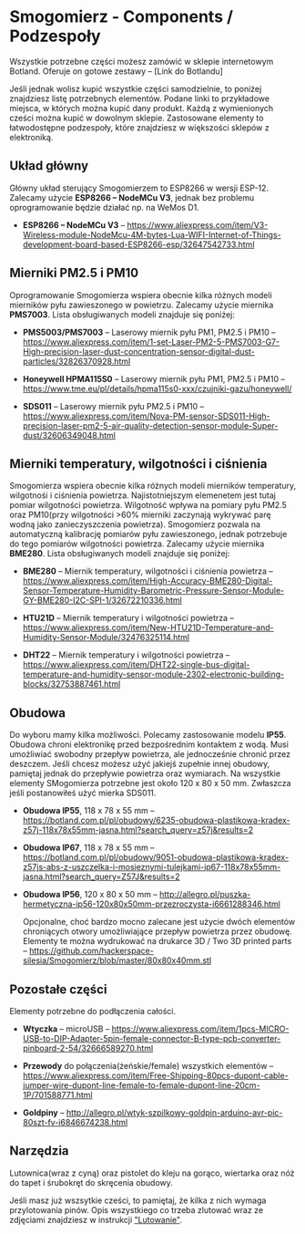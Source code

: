 # Smogomierz - Components / Podzespoły

Wszystkie potrzebne części możesz zamówić w sklepie internetowym Botland. Oferuje on gotowe zestawy – [Link do Botlandu]

Jeśli jednak wolisz kupić wszystkie części samodzielnie, to poniżej znajdziesz listę potrzebnych elementów. Podane linki to przykładowe miejsca, w których można kupić dany produkt. Każdą z wymienionych cześci można kupić w dowolnym sklepie. Zastosowane elementy to łatwodostępne podzespoły, które znajdziesz w większości sklepów z elektroniką. 

## Układ główny
Główny układ sterujący Smogomierzem to ESP8266 w wersji ESP-12. Zalecamy użycie **ESP8266 – NodeMCu V3**, jednak bez problemu oprogramowanie będzie działać np. na WeMos D1.

+ **ESP8266 – NodeMCu V3** – https://www.aliexpress.com/item/V3-Wireless-module-NodeMcu-4M-bytes-Lua-WIFI-Internet-of-Things-development-board-based-ESP8266-esp/32647542733.html

## Mierniki PM2.5 i PM10

Oprogramowanie Smogomierza wspiera obecnie kilka różnych modeli mierników pyłu zawieszonego w powietrzu. Zalecamy użycie miernika **PMS7003**. Lista obsługiwanych modeli znajduje się poniżej:

+ **PMS5003/PMS7003** – Laserowy miernik pyłu PM1, PM2.5 i PM10 – https://www.aliexpress.com/item/1-set-Laser-PM2-5-PMS7003-G7-High-precision-laser-dust-concentration-sensor-digital-dust-particles/32826370928.html 

+ **Honeywell HPMA115S0** – Laserowy miernik pyłu PM1, PM2.5 i PM10 – https://www.tme.eu/pl/details/hpma115s0-xxx/czujniki-gazu/honeywell/

+ **SDS011** – Laserowy miernik pyłu PM2.5 i PM10 – https://www.aliexpress.com/item/Nova-PM-sensor-SDS011-High-precision-laser-pm2-5-air-quality-detection-sensor-module-Super-dust/32606349048.html

## Mierniki temperatury, wilgotności i ciśnienia

Smogomierza wspiera obecnie kilka różnych modeli mierników temperatury, wilgotnośi i ciśnienia powietrza. Najistotniejszym elemenetem jest tutaj pomiar wilgotności powietrza. Wilgotność wpływa na pomiary pyłu PM2.5 oraz PM10(przy wilgotności >60% mierniki zaczynają wykrywać parę wodną jako zanieczyszczenia powietrza). Smogomierz pozwala na automatyczną kalibrację pomiarów pyłu zawieszonego, jednak potrzebuje do tego pomiarów wilgotności powietrza. Zalecamy użycie miernika **BME280**. Lista obsługiwanych modeli znajduje się poniżej:

+ **BME280** – Miernik temperatury, wilgotności i ciśnienia powietrza – https://www.aliexpress.com/item/High-Accuracy-BME280-Digital-Sensor-Temperature-Humidity-Barometric-Pressure-Sensor-Module-GY-BME280-I2C-SPI-1/32672210336.html 

+ **HTU21D** – Miernik temperatury i wilgotności powietrza – https://www.aliexpress.com/item/New-HTU21D-Temperature-and-Humidity-Sensor-Module/32476325114.html

+ **DHT22** – Miernik temperatury i wilgotności powietrza – https://www.aliexpress.com/item/DHT22-single-bus-digital-temperature-and-humidity-sensor-module-2302-electronic-building-blocks/32753887461.html

## Obudowa

Do wyboru mamy kilka możliwości. Polecamy zastosowanie modelu **IP55**. Obudowa chroni elektronikę przed bezpośrednim kontaktem z wodą. Musi umożliwiać swobodny przepływ powietrza, ale jednocześnie chronić przez deszczem. Jeśli chcesz możesz użyć jakiejś zupełnie innej obudowy, pamiętaj jednak do przepływie powietrza oraz wymiarach. Na wszystkie elementy SMogomierza potrzebne jest około 120 x 80 x 50 mm. Zwłaszcza jeśli postanowiłeś użyć mierka SDS011. 

+ **Obudowa IP55**, 118 x 78 x 55 mm – https://botland.com.pl/pl/obudowy/6235-obudowa-plastikowa-kradex-z57j-118x78x55mm-jasna.html?search_query=z57j&results=2

+ **Obudowa IP67**, 118 x 78 x 55 mm – https://botland.com.pl/pl/obudowy/9051-obudowa-plastikowa-kradex-z57js-abs-z-uszczelka-i-mosieznymi-tulejkami-ip67-118x78x55mm-jasna.html?search_query=Z57J&results=2

+ **Obudowa IP56**, 120 x 80 x 50 mm – http://allegro.pl/puszka-hermetyczna-ip56-120x80x50mm-przezroczysta-i6661288346.html

	Opcjonalne, choć bardzo mocno zalecane jest użycie dwóch elementów chroniących otwory umożliwiające przepływ powietrza przez obudowę. Elementy te można wydrukować na drukarce 3D / Two 3D printed parts – https://github.com/hackerspace-silesia/Smogomierz/blob/master/80x80x40mm.stl

## Pozostałe części

Elementy potrzebne do podłączenia całości. 

+ **Wtyczka** – microUSB – https://www.aliexpress.com/item/1pcs-MICRO-USB-to-DIP-Adapter-5pin-female-connector-B-type-pcb-converter-pinboard-2-54/32666589270.html 

+ **Przewody** do połączenia(żeńskie/female) wszystkich elementów – https://www.aliexpress.com/item/Free-Shipping-80pcs-dupont-cable-jumper-wire-dupont-line-female-to-female-dupont-line-20cm-1P/701588771.html 

+ **Goldpiny** – http://allegro.pl/wtyk-szpilkowy-goldpin-arduino-avr-pic-80szt-fv-i6846674238.html 

## Narzędzia

Lutownica(wraz z cyną) oraz pistolet do kleju na gorąco, wiertarka oraz nóż do tapet i śrubokręt do skręcenia obudowy. 

Jeśli masz już wszsytkie cześci, to pamiętaj, że kilka z nich wymaga przylotowania pinów. Opis wszystkiego co trzeba zlutować wraz ze zdjęciami znajdziesz w instrukcji ["Lutowanie"](https://github.com/hackerspace-silesia/Smogomierz/blob/master/instrukcje/soldering.md).
